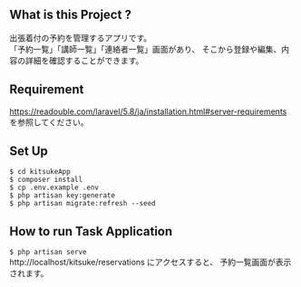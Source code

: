 
## What is this Project ?
出張着付の予約を管理するアプリです。  
「予約一覧」「講師一覧」「連絡者一覧」画面があり、
そこから登録や編集、内容の詳細を確認することができます。

## Requirement
https://readouble.com/laravel/5.8/ja/installation.html#server-requirements を参照してください。

## Set Up
```
$ cd kitsukeApp
$ composer install
$ cp .env.example .env
$ php artisan key:generate
$ php artisan migrate:refresh --seed
```

## How to run Task Application
 `$ php artisan serve `  
http://localhost/kitsuke/reservations
にアクセスすると、 予約一覧画面が表示されます。 



